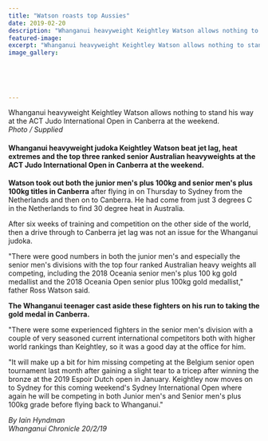 ```yaml
---
title: "Watson roasts top Aussies"
date: 2019-02-20
description: "Whanganui heavyweight Keightley Watson allows nothing to stand his way at the ACT Judo International Open in Canberra..."
featured-image: 
excerpt: "Whanganui heavyweight Keightley Watson allows nothing to stand his way at the ACT Judo International Open in Canberra at the weekend."
image_gallery:
    
    
    
    
    
---
```


<p><span>Whanganui heavyweight Keightley Watson allows nothing to stand his way at the ACT Judo International Open in Canberra at the weekend.</span><br /><em>Photo / Supplied</em></p>
<h4 class="element element-paragraph">Whanganui heavyweight judoka Keightley Watson beat jet lag, heat extremes and the top three ranked senior Australian heavyweights at the ACT Judo International Open in Canberra at the weekend.</h4>
<p class="element element-paragraph"><strong>Watson took out both the junior men's plus 100kg and senior men's plus 100kg titles in Canberra</strong> after flying in on Thursday to Sydney from the Netherlands and then on to Canberra. He had come from just 3 degrees C in the Netherlands to find 30 degree heat in Australia.</p>
<p class="element element-paragraph">After six weeks of training and competition on the other side of the world, then a drive through to Canberra jet lag was not an issue for the Whanganui judoka.</p>
<p class="element element-paragraph">"There were good numbers in both the junior men's and especially the senior men's divisions with the top four ranked Australian heavy weights all competing, including the 2018 Oceania senior men's plus 100 kg gold medallist and the 2018 Oceania Open senior plus 100kg gold medallist," father Ross Watson said.</p>
<p class="element element-paragraph"><strong>The Whanganui teenager cast aside these fighters on his run to taking the gold medal in Canberra.</strong></p>
<p class="element element-paragraph">"There were some experienced fighters in the senior men's division with a couple of very seasoned current international competitors both with higher world rankings than Keightley, so it was a good day at the office for him.</p>
<p class="element element-paragraph">"It will make up a bit for him missing competing at the Belgium senior open tournament last month after gaining a slight tear to a tricep after winning the bronze at the 2019 Espoir Dutch open in January. Keightley now moves on to Sydney for this coming weekend's Sydney International Open where again he will be competing in both Junior men's and Senior men's plus 100kg grade before flying back to Whanganui."</p>
<p class="element element-paragraph"><em>By Iain Hyndman</em><br /><em>Whanganui Chronicle 20/2/19</em></p>

